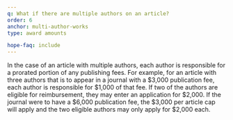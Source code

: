 ```yaml
---
q: What if there are multiple authors on an article?
order: 6
anchor: multi-author-works
type: award amounts

hope-faq: include
---
```

In the case of an article with multiple authors, each author is responsible for a prorated portion of any publishing fees. For example, for an article with three authors that is to appear in a journal with a $3,000 publication fee, each author is responsible for $1,000 of that fee. If two of the authors are eligible for reimbursement, they may enter an application for $2,000. If the journal were to have a $6,000 publication fee, the $3,000 per article cap will apply and the two eligible authors may only apply for $2,000 each.
